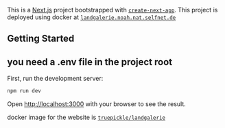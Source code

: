 This is a [Next.js](https://nextjs.org/) project bootstrapped with [`create-next-app`](https://github.com/vercel/next.js/tree/canary/packages/create-next-app).
This project is deployed using docker at [`landgalerie.noah.nat.selfnet.de`](https://landgalerie.noah.nat.selfnet.de/)
## Getting Started
## you need a .env file in the project root
First, run the development server:

```bash
npm run dev
```

Open [http://localhost:3000](http://localhost:3000) with your browser to see the result.

docker image for the website is [`truepickle/landgalerie`](https://hub.docker.com/repository/docker/truepickle/landgalerie/general)
